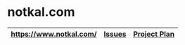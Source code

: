 # notkal.com

| https://www.notkal.com/ | [Issues](https://github.com/not-the/notkal.com/issues) | [Project Plan](https://github.com/not-the/notkal.com/projects/1) |
|---|---|---|
